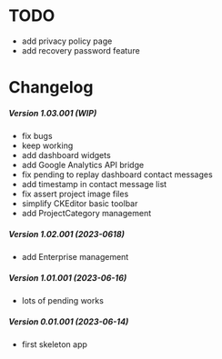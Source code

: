 TODO
====

 * add privacy policy page
 * add recovery password feature

Changelog
=========

##### Version 1.03.001 (WIP)
 * fix bugs
 * keep working
 * add dashboard widgets
 * add Google Analytics API bridge
 * fix pending to replay dashboard contact messages
 * add timestamp in contact message list
 * fix assert project image files
 * simplify CKEditor basic toolbar
 * add ProjectCategory management

##### Version 1.02.001 (2023-0618)
 * add Enterprise management

##### Version 1.01.001 (2023-06-16)
 * lots of pending works

##### Version 0.01.001 (2023-06-14)
 * first skeleton app
